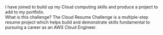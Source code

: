 I have joined to build up my Cloud computing skills and produce a project to add to my portfolio.
<br>
What is this challenge? The Cloud Resume Challenge is a multiple-step resume project which helps build and demonstrate skills fundamental to pursuing a career as an AWS Cloud Engineer.
